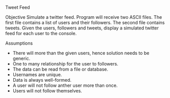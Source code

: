 Tweet Feed

Objective
Simulate a twitter feed. Program will receive two ASCII files. The first file contains a list of users and their
followers. The second file contains tweets. Given the users, followers and tweets, display a simulated twitter feed for each user to the
console.

Assumptions
- There will more than the given users, hence solution needs to be generic.
- One to many relationship for the user to followers.
- The data can be read from a file or database.
- Usernames are unique. 
- Data is always well-formed. 
- A user will not follow anther user more than once. 
- Users will not follow themselves. 

